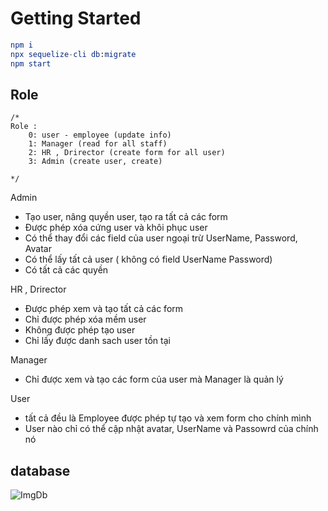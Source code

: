 # Getting Started

```elm
npm i
npx sequelize-cli db:migrate
npm start
```

## Role

```
/*
Role :
    0: user - employee (update info)
    1: Manager (read for all staff)
    2: HR , Drirector (create form for all user)
    3: Admin (create user, create)

*/
```

Admin

- Tạo user, nâng quyền user, tạo ra tất cả các form
- Được phép xóa cứng user và khôi phục user
- Có thể thay đổi các field của user ngoại trừ UserName, Password, Avatar
- Có thể lấy tất cả user ( không có field UserName Password)
- Có tất cả các quyền

HR , Drirector

- Được phép xem và tạo tất cả các form
- Chỉ được phép xóa mềm user
- Không được phép tạo user
- Chỉ lấy được danh sach user tồn tại

Manager

- Chỉ được xem và tạo các form của user mà Manager là quản lý

User

- tất cả đều là Employee được phép tự tạo và xem form cho chính mình
- User nào chỉ có thể cập nhật avatar, UserName và Passowrd của chính nó

## database

![ImgDb](https://github.com/dothienbinh/nodejs_intern/issues/1#issue-1334185404)
